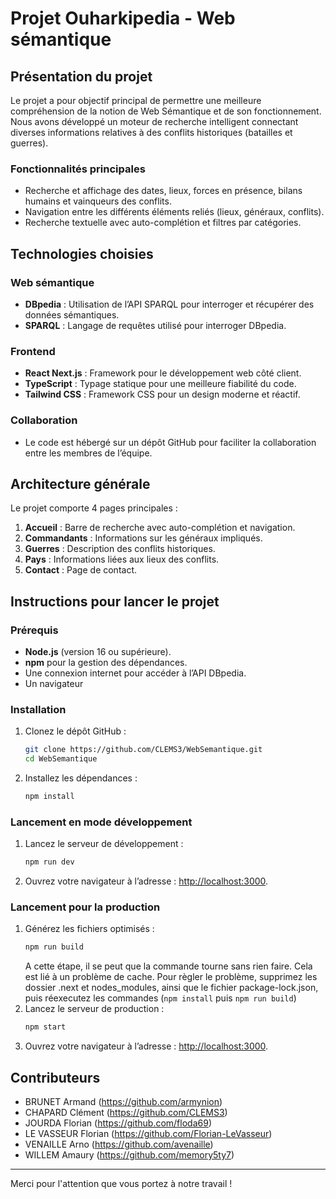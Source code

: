 # Projet Ouharkipedia - Web sémantique
## Présentation du projet

Le projet a pour objectif principal de permettre une meilleure compréhension de la notion de Web Sémantique et de son fonctionnement. Nous avons développé un moteur de recherche intelligent connectant diverses informations relatives à des conflits historiques (batailles et guerres).

### Fonctionnalités principales
- Recherche et affichage des dates, lieux, forces en présence, bilans humains et vainqueurs des conflits.
- Navigation entre les différents éléments reliés (lieux, généraux, conflits).
- Recherche textuelle avec auto-complétion et filtres par catégories.

## Technologies choisies

### Web sémantique
- **DBpedia** : Utilisation de l’API SPARQL pour interroger et récupérer des données sémantiques.
- **SPARQL** : Langage de requêtes utilisé pour interroger DBpedia.

### Frontend
- **React Next.js** : Framework pour le développement web côté client.
- **TypeScript** : Typage statique pour une meilleure fiabilité du code.
- **Tailwind CSS** : Framework CSS pour un design moderne et réactif.

### Collaboration
- Le code est hébergé sur un dépôt GitHub pour faciliter la collaboration entre les membres de l’équipe.

## Architecture générale

Le projet comporte 4 pages principales :
1. **Accueil** : Barre de recherche avec auto-complétion et navigation.
2. **Commandants** : Informations sur les généraux impliqués.
3. **Guerres** : Description des conflits historiques.
4. **Pays** : Informations liées aux lieux des conflits.
5. **Contact** : Page de contact.

## Instructions pour lancer le projet

### Prérequis
- **Node.js** (version 16 ou supérieure).
- **npm** pour la gestion des dépendances.
- Une connexion internet pour accéder à l’API DBpedia.
- Un navigateur

### Installation
1. Clonez le dépôt GitHub :
   ```bash
   git clone https://github.com/CLEMS3/WebSemantique.git
   cd WebSemantique
   ```
2. Installez les dépendances :
   ```bash
   npm install
   ```

### Lancement en mode développement
1. Lancez le serveur de développement :
   ```bash
   npm run dev
   ```
2. Ouvrez votre navigateur à l’adresse : [http://localhost:3000](http://localhost:3000).

### Lancement pour la production
1. Générez les fichiers optimisés :
   ```bash
   npm run build
   ```
   A cette étape, il se peut que la commande tourne sans rien faire. Cela est lié à un problème de cache. Pour règler le problème, supprimez les dossier .next et nodes_modules, ainsi que le fichier package-lock.json, puis réexecutez les commandes (`npm install` puis `npm run build`)
2. Lancez le serveur de production :
   ```bash
   npm start
   ```
3. Ouvrez votre navigateur à l’adresse : [http://localhost:3000](http://localhost:3000).

## Contributeurs
- BRUNET Armand (https://github.com/armynion)
- CHAPARD Clément (https://github.com/CLEMS3)
- JOURDA Florian (https://github.com/floda69)
- LE VASSEUR Florian (https://github.com/Florian-LeVasseur)
- VENAILLE Arno (https://github.com/avenaille)
- WILLEM Amaury (https://github.com/memory5ty7)

---

Merci pour l'attention que vous portez à notre travail !

